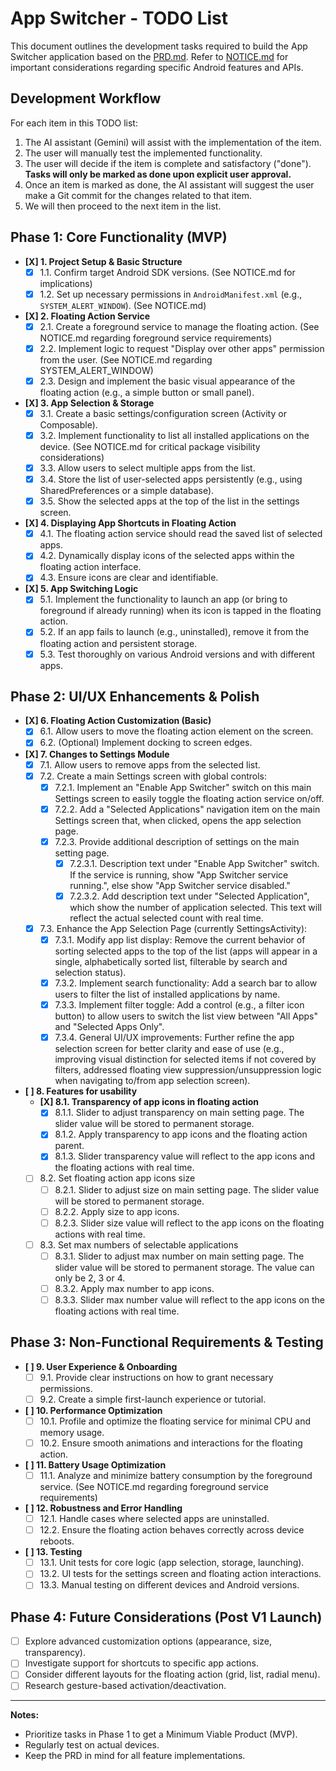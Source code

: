 # App Switcher - TODO List

This document outlines the development tasks required to build the App Switcher application based on the [PRD.md](PRD.md). Refer to [NOTICE.md](NOTICE.md) for important considerations regarding specific Android features and APIs.

## Development Workflow

For each item in this TODO list:
1.  The AI assistant (Gemini) will assist with the implementation of the item.
2.  The user will manually test the implemented functionality.
3.  The user will decide if the item is complete and satisfactory ("done"). **Tasks will only be marked as done upon explicit user approval.**
4.  Once an item is marked as done, the AI assistant will suggest the user make a Git commit for the changes related to that item.
5.  We will then proceed to the next item in the list.

## Phase 1: Core Functionality (MVP)

*   **[X] 1. Project Setup & Basic Structure**
    *   [X] 1.1. Confirm target Android SDK versions. (See NOTICE.md for implications)
    *   [X] 1.2. Set up necessary permissions in `AndroidManifest.xml` (e.g., `SYSTEM_ALERT_WINDOW`). (See NOTICE.md)
*   **[X] 2. Floating Action Service**
    *   [X] 2.1. Create a foreground service to manage the floating action. (See NOTICE.md regarding foreground service requirements)
    *   [X] 2.2. Implement logic to request "Display over other apps" permission from the user. (See NOTICE.md regarding SYSTEM_ALERT_WINDOW)
    *   [X] 2.3. Design and implement the basic visual appearance of the floating action (e.g., a simple button or small panel).
*   **[X] 3. App Selection & Storage**
    *   [X] 3.1. Create a basic settings/configuration screen (Activity or Composable).
    *   [X] 3.2. Implement functionality to list all installed applications on the device. (See NOTICE.md for critical package visibility considerations)
    *   [X] 3.3. Allow users to select multiple apps from the list.
    *   [X] 3.4. Store the list of user-selected apps persistently (e.g., using SharedPreferences or a simple database).
    *   [X] 3.5. Show the selected apps at the top of the list in the settings screen.
*   **[X] 4. Displaying App Shortcuts in Floating Action**
    *   [X] 4.1. The floating action service should read the saved list of selected apps.
    *   [X] 4.2. Dynamically display icons of the selected apps within the floating action interface.
    *   [X] 4.3. Ensure icons are clear and identifiable.
*   **[X] 5. App Switching Logic**
    *   [X] 5.1. Implement the functionality to launch an app (or bring to foreground if already running) when its icon is tapped in the floating action.
    *   [X] 5.2. If an app fails to launch (e.g., uninstalled), remove it from the floating action and persistent storage.
    *   [X] 5.3. Test thoroughly on various Android versions and with different apps.

## Phase 2: UI/UX Enhancements & Polish

*   **[X] 6. Floating Action Customization (Basic)**
    *   [X] 6.1. Allow users to move the floating action element on the screen.
    *   [X] 6.2. (Optional) Implement docking to screen edges.
*   **[X] 7. Changes to Settings Module**
    *   [X] 7.1. Allow users to remove apps from the selected list.
    *   [X] 7.2. Create a main Settings screen with global controls:
        *   [X] 7.2.1. Implement an "Enable App Switcher" switch on this main Settings screen to easily toggle the floating action service on/off.
        *   [X] 7.2.2. Add a "Selected Applications" navigation item on the main Settings screen that, when clicked, opens the app selection page.
        *   [X] 7.2.3. Provide additional description of settings on the main setting page.
          *   [X] 7.2.3.1. Description text under "Enable App Switcher" switch. If the service is running, show "App Switcher service running.", else show "App Switcher service disabled."
          *   [X] 7.2.3.2. Add description text under "Selected Application", which show the number of application selected. This text will reflect the actual selected count with real time.
    *   [X] 7.3. Enhance the App Selection Page (currently SettingsActivity):
        *   [X] 7.3.1. Modify app list display: Remove the current behavior of sorting selected apps to the top of the list (apps will appear in a single, alphabetically sorted list, filterable by search and selection status).
        *   [X] 7.3.2. Implement search functionality: Add a search bar to allow users to filter the list of installed applications by name.
        *   [X] 7.3.3. Implement filter toggle: Add a control (e.g., a filter icon button) to allow users to switch the list view between "All Apps" and "Selected Apps Only".
        *   [X] 7.3.4. General UI/UX improvements: Further refine the app selection screen for better clarity and ease of use (e.g., improving visual distinction for selected items if not covered by filters, addressed floating view suppression/unsuppression logic when navigating to/from app selection screen).
*   **[ ] 8. Features for usability**
    *   **[X] 8.1. Transparency of app icons in floating action**
        *   [X] 8.1.1. Slider to adjust transparency on main setting page. The slider value will be stored to permanent storage.
        *   [X] 8.1.2. Apply transparency to app icons and the floating action parent.
        *   [X] 8.1.3. Slider transparency value will reflect to the app icons and the floating actions with real time.
    *   [ ] 8.2. Set floating action app icons size
        *   [ ] 8.2.1. Slider to adjust size on main setting page. The slider value will be stored to permanent storage.
        *   [ ] 8.2.2. Apply size to app icons.
        *   [ ] 8.2.3. Slider size value will reflect to the app icons on the floating actions with real time.
    *   [ ] 8.3. Set max numbers of selectable applications
        *   [ ] 8.3.1. Slider to adjust max number on main setting page. The slider value will be stored to permanent storage. The value can only be 2, 3 or 4.
        *   [ ] 8.3.2. Apply max number to app icons.
        *   [ ] 8.3.3. Slider max number value will reflect to the app icons on the floating actions with real time.

## Phase 3: Non-Functional Requirements & Testing

*   **[ ] 9. User Experience & Onboarding**
    *   [ ] 9.1. Provide clear instructions on how to grant necessary permissions.
    *   [ ] 9.2. Create a simple first-launch experience or tutorial.
*   **[ ] 10. Performance Optimization**
    *   [ ] 10.1. Profile and optimize the floating service for minimal CPU and memory usage.
    *   [ ] 10.2. Ensure smooth animations and interactions for the floating action.
*   **[ ] 11. Battery Usage Optimization**
    *   [ ] 11.1. Analyze and minimize battery consumption by the foreground service. (See NOTICE.md regarding foreground service requirements)
*   **[ ] 12. Robustness and Error Handling**
    *   [ ] 12.1. Handle cases where selected apps are uninstalled.
    *   [ ] 12.2. Ensure the floating action behaves correctly across device reboots.
*   **[ ] 13. Testing**
    *   [ ] 13.1. Unit tests for core logic (app selection, storage, launching).
    *   [ ] 13.2. UI tests for the settings screen and floating action interactions.
    *   [ ] 13.3. Manual testing on different devices and Android versions.

## Phase 4: Future Considerations (Post V1 Launch)

*   [ ] Explore advanced customization options (appearance, size, transparency).
*   [ ] Investigate support for shortcuts to specific app actions.
*   [ ] Consider different layouts for the floating action (grid, list, radial menu).
*   [ ] Research gesture-based activation/deactivation.

---

**Notes:**
*   Prioritize tasks in Phase 1 to get a Minimum Viable Product (MVP).
*   Regularly test on actual devices.
*   Keep the PRD in mind for all feature implementations.

